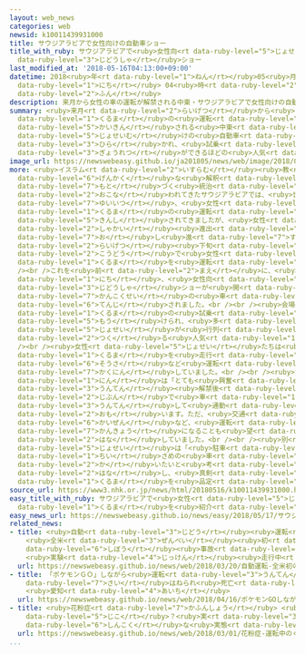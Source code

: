 ```yaml
---
layout: web_news
categories: web
newsid: k10011439931000
title: サウジアラビアで女性向けの自動車ショー
title_with_ruby: サウジアラビアで<ruby>女性向<rt data-ruby-level="5">じょせいむ</rt></ruby>けの<ruby>自動車<rt
  data-ruby-level="3">じどうしゃ</rt></ruby>ショー
last_modified_at: '2018-05-16T04:13:00+09:00'
datetime: 2018<ruby>年<rt data-ruby-level="1">ねん</rt></ruby>05<ruby>月<rt data-ruby-level="1">がつ</rt></ruby>16<ruby>日<rt
  data-ruby-level="1">にち</rt></ruby> 04<ruby>時<rt data-ruby-level="2">じ</rt></ruby>13<ruby>分<rt
  data-ruby-level="2">ふん</rt></ruby>
description: 来月から女性の車の運転が解禁される中東・サウジアラビアで女性向けの自動車ショーが開かれ、試乗のコーナーは行列ができるほどの人気ぶりとなりました。
summary: <ruby>来月<rt data-ruby-level="2">らいげつ</rt></ruby>から<ruby>女性<rt data-ruby-level="5">じょせい</rt></ruby>の<ruby>車<rt
  data-ruby-level="1">くるま</rt></ruby>の<ruby>運転<rt data-ruby-level="3">うんてん</rt></ruby>が<ruby>解禁<rt
  data-ruby-level="5">かいきん</rt></ruby>される<ruby>中東<rt data-ruby-level="2">ちゅうとう</rt></ruby>・サウジアラビアで<ruby>女性向<rt
  data-ruby-level="5">じょせいむ</rt></ruby>けの<ruby>自動車<rt data-ruby-level="3">じどうしゃ</rt></ruby>ショーが<ruby>開<rt
  data-ruby-level="3">ひら</rt></ruby>かれ、<ruby>試乗<rt data-ruby-level="4">しじょう</rt></ruby>のコーナーは<ruby>行列<rt
  data-ruby-level="3">ぎょうれつ</rt></ruby>ができるほどの<ruby>人気<rt data-ruby-level="1">にんき</rt></ruby>ぶりとなりました。
image_url: https://newswebeasy.github.io/ja201805/news/web/image/2018/05/16/K10011439931_1805160446_1805160447_01_02.jpg
more: <ruby>イスラム<rt data-ruby-level="2">いすらむ</rt></ruby><ruby>教<rt data-ruby-level="2">きょう</rt></ruby>の<ruby>厳格<rt
  data-ruby-level="6">げんかく</rt></ruby>な<ruby>解釈<rt data-ruby-level="7">かいしゃく</rt></ruby>に<ruby>基<rt
  data-ruby-level="7">もと</rt></ruby>づく<ruby>統治<rt data-ruby-level="5">とうち</rt></ruby>が<ruby>行<rt
  data-ruby-level="2">おこな</rt></ruby>われてきたサウジアラビアでは、<ruby>世界<rt data-ruby-level="3">せかい</rt></ruby>で<ruby>唯一<rt
  data-ruby-level="7">ゆいいつ</rt></ruby>、<ruby>女性<rt data-ruby-level="5">じょせい</rt></ruby>の<ruby>車<rt
  data-ruby-level="1">くるま</rt></ruby>の<ruby>運転<rt data-ruby-level="3">うんてん</rt></ruby>が<ruby>禁止<rt
  data-ruby-level="5">きんし</rt></ruby>されてきましたが、<ruby>女性<rt data-ruby-level="5">じょせい</rt></ruby>の<ruby>社会<rt
  data-ruby-level="2">しゃかい</rt></ruby><ruby>進出<rt data-ruby-level="3">しんしゅつ</rt></ruby>を<ruby>推<rt
  data-ruby-level="7">お</rt></ruby>し<ruby>進<rt data-ruby-level="7">すす</rt></ruby>めるため、<ruby>来月<rt
  data-ruby-level="2">らいげつ</rt></ruby><ruby>下旬<rt data-ruby-level="7">げじゅん</rt></ruby>から<ruby>公道<rt
  data-ruby-level="2">こうどう</rt></ruby>で<ruby>女性<rt data-ruby-level="5">じょせい</rt></ruby>が<ruby>車<rt
  data-ruby-level="1">くるま</rt></ruby>を<ruby>運転<rt data-ruby-level="3">うんてん</rt></ruby>できるようになります。<br
  /><br />これを<ruby>前<rt data-ruby-level="2">まえ</rt></ruby>に、<ruby>首都<rt data-ruby-level="3">しゅと</rt></ruby>リヤドで１５<ruby>日<rt
  data-ruby-level="1">にち</rt></ruby>、<ruby>女性向<rt data-ruby-level="5">じょせいむ</rt></ruby>けの<ruby>自動車<rt
  data-ruby-level="3">じどうしゃ</rt></ruby>ショーが<ruby>開<rt data-ruby-level="3">ひら</rt></ruby>かれ、アメリカや<ruby>韓国製<rt
  data-ruby-level="7">かんこくせい</rt></ruby>の<ruby>車<rt data-ruby-level="1">くるま</rt></ruby>が<ruby>展示<rt
  data-ruby-level="6">てんじ</rt></ruby>されました。<br /><br /><ruby>会場<rt data-ruby-level="2">かいじょう</rt></ruby>には<ruby>車<rt
  data-ruby-level="1">くるま</rt></ruby>の<ruby>試乗<rt data-ruby-level="4">しじょう</rt></ruby>コーナーも<ruby>設<rt
  data-ruby-level="5">もう</rt></ruby>けられ、<ruby>多<rt data-ruby-level="2">おお</rt></ruby>くの<ruby>女性<rt
  data-ruby-level="5">じょせい</rt></ruby>が<ruby>行列<rt data-ruby-level="3">ぎょうれつ</rt></ruby>を<ruby>作<rt
  data-ruby-level="2">つく</rt></ruby>る<ruby>人気<rt data-ruby-level="1">にんき</rt></ruby>ぶりとなりました。<br
  /><br /><ruby>女性<rt data-ruby-level="5">じょせい</rt></ruby>たちは<ruby>実際<rt data-ruby-level="5">じっさい</rt></ruby>に<ruby>車<rt
  data-ruby-level="1">くるま</rt></ruby>を<ruby>走行<rt data-ruby-level="2">そうこう</rt></ruby>させながら、ハンドル<ruby>操作<rt
  data-ruby-level="6">そうさ</rt></ruby>など<ruby>運転<rt data-ruby-level="3">うんてん</rt></ruby>のしやすさを<ruby>確認<rt
  data-ruby-level="7">かくにん</rt></ruby>していました。<br /><br /><ruby>女性<rt data-ruby-level="5">じょせい</rt></ruby>の１<ruby>人<rt
  data-ruby-level="1">にん</rt></ruby>は「とても<ruby>興奮<rt data-ruby-level="6">こうふん</rt></ruby>しています。<ruby>運転<rt
  data-ruby-level="3">うんてん</rt></ruby><ruby>解禁後<rt data-ruby-level="5">かいきんご</rt></ruby>は、<ruby>自分<rt
  data-ruby-level="2">じぶん</rt></ruby>で<ruby>車<rt data-ruby-level="1">くるま</rt></ruby>を<ruby>運転<rt
  data-ruby-level="3">うんてん</rt></ruby>して<ruby>通勤<rt data-ruby-level="6">つうきん</rt></ruby>したいと<ruby>思<rt
  data-ruby-level="2">おも</rt></ruby>います。ただ、<ruby>交通<rt data-ruby-level="2">こうつう</rt></ruby>マナーの<ruby>改善<rt
  data-ruby-level="6">かいぜん</rt></ruby>など、<ruby>運転<rt data-ruby-level="3">うんてん</rt></ruby>しやすい<ruby>環境<rt
  data-ruby-level="7">かんきょう</rt></ruby>になることも<ruby>望<rt data-ruby-level="4">のぞ</rt></ruby>んでいます」と<ruby>話<rt
  data-ruby-level="2">はな</rt></ruby>していました。<br /><br /><ruby>別<rt data-ruby-level="4">べつ</rt></ruby>の<ruby>女性<rt
  data-ruby-level="5">じょせい</rt></ruby>は「<ruby>駐車<rt data-ruby-level="7">ちゅうしゃ</rt></ruby>のしやすさから<ruby>小<rt
  data-ruby-level="1">ちい</rt></ruby>さめの<ruby>車<rt data-ruby-level="1">くるま</rt></ruby>を<ruby>買<rt
  data-ruby-level="2">か</rt></ruby>いたいと<ruby>考<rt data-ruby-level="2">かんが</rt></ruby>えています」と<ruby>話<rt
  data-ruby-level="2">はな</rt></ruby>し、<ruby>真剣<rt data-ruby-level="7">しんけん</rt></ruby>なまなざしで<ruby>車<rt
  data-ruby-level="1">くるま</rt></ruby>を<ruby>品定<rt data-ruby-level="3">しなさだ</rt></ruby>めしていました。
source_url: https://www3.nhk.or.jp/news/html/20180516/k10011439931000.html
easy_title_with_ruby: サウジアラビアで<ruby>女性<rt data-ruby-level="5">じょせい</rt></ruby>に<ruby>車<rt
  data-ruby-level="1">くるま</rt></ruby>を<ruby>紹介<rt data-ruby-level="7">しょうかい</rt></ruby>するイベント
easy_news_url: https://newswebeasy.github.io/news/easy/2018/05/17/サウジアラビアで女性に車を紹介するイベント
related_news:
- title: <ruby>自動<rt data-ruby-level="3">じどう</rt></ruby><ruby>運転<rt data-ruby-level="3">うんてん</rt></ruby>
    <ruby>全米<rt data-ruby-level="3">ぜんべい</rt></ruby><ruby>初<rt data-ruby-level="4">はつ</rt></ruby>の<ruby>死亡<rt
    data-ruby-level="6">しぼう</rt></ruby><ruby>事故<rt data-ruby-level="5">じこ</rt></ruby>
    <ruby>実験<rt data-ruby-level="4">じっけん</rt></ruby><ruby>走行中<rt data-ruby-level="2">そうこうちゅう</rt></ruby>
  url: https://newswebeasy.github.io/news/web/2018/03/20/自動運転-全米初の死亡事故-実験走行中
- title: 「ポケモンＧＯ」しながら<ruby>運転<rt data-ruby-level="3">うんてん</rt></ruby>か 85<ruby>歳<rt
    data-ruby-level="7">さい</rt></ruby>はねられ<ruby>死亡<rt data-ruby-level="6">しぼう</rt></ruby>
    <ruby>愛知<rt data-ruby-level="4">あいち</rt></ruby>
  url: https://newswebeasy.github.io/news/web/2018/04/16/ポケモンGOしながら運転か-85歳はねられ死亡-愛知
- title: <ruby>花粉症<rt data-ruby-level="7">かふんしょう</rt></ruby> <ruby>運転中<rt data-ruby-level="3">うんてんちゅう</rt></ruby>のくしゃみで<ruby>事故<rt
    data-ruby-level="5">じこ</rt></ruby>？<ruby>実<rt data-ruby-level="3">じつ</rt></ruby>は<ruby>深刻<rt
    data-ruby-level="6">しんこく</rt></ruby>な<ruby>実態<rt data-ruby-level="5">じったい</rt></ruby>
  url: https://newswebeasy.github.io/news/web/2018/03/01/花粉症-運転中のくしゃみで事故実は深刻な実態
...
```

